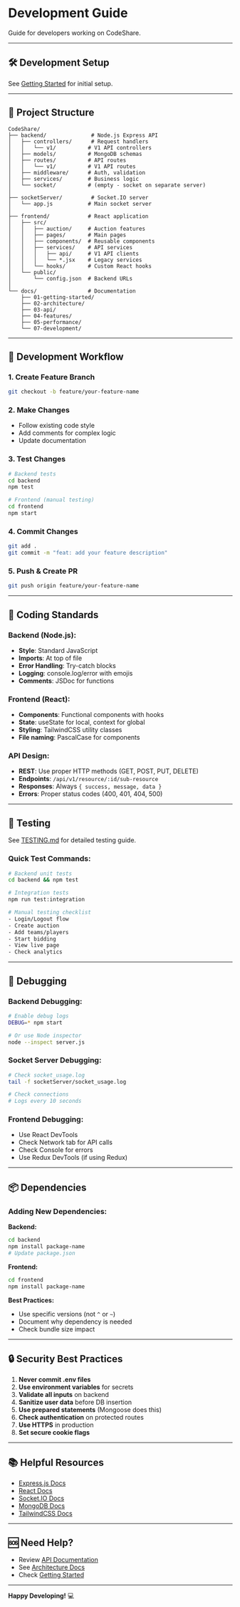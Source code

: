 # Development Guide

Guide for developers working on CodeShare.

---

## 🛠️ Development Setup

See [Getting Started](../01-getting-started/README.md) for initial setup.

---

## 📁 Project Structure

```
CodeShare/
├── backend/              # Node.js Express API
│   ├── controllers/      # Request handlers
│   │   └── v1/          # V1 API controllers
│   ├── models/          # MongoDB schemas
│   ├── routes/          # API routes
│   │   └── v1/          # V1 API routes
│   ├── middleware/      # Auth, validation
│   ├── services/        # Business logic
│   └── socket/          # (empty - socket on separate server)
│
├── socketServer/         # Socket.IO server
│   └── app.js           # Main socket server
│
├── frontend/            # React application
│   ├── src/
│   │   ├── auction/     # Auction features
│   │   ├── pages/       # Main pages
│   │   ├── components/  # Reusable components
│   │   ├── services/    # API services
│   │   │   ├── api/     # V1 API clients
│   │   │   └── *.jsx    # Legacy services
│   │   └── hooks/       # Custom React hooks
│   └── public/
│       └── config.json  # Backend URLs
│
└── docs/                # Documentation
    ├── 01-getting-started/
    ├── 02-architecture/
    ├── 03-api/
    ├── 04-features/
    ├── 05-performance/
    └── 07-development/
```

---

## 🔄 Development Workflow

### 1. Create Feature Branch
```bash
git checkout -b feature/your-feature-name
```

### 2. Make Changes
- Follow existing code style
- Add comments for complex logic
- Update documentation

### 3. Test Changes
```bash
# Backend tests
cd backend
npm test

# Frontend (manual testing)
cd frontend
npm start
```

### 4. Commit Changes
```bash
git add .
git commit -m "feat: add your feature description"
```

### 5. Push & Create PR
```bash
git push origin feature/your-feature-name
```

---

## 📝 Coding Standards

### Backend (Node.js):
- **Style**: Standard JavaScript
- **Imports**: At top of file
- **Error Handling**: Try-catch blocks
- **Logging**: console.log/error with emojis
- **Comments**: JSDoc for functions

### Frontend (React):
- **Components**: Functional components with hooks
- **State**: useState for local, context for global
- **Styling**: TailwindCSS utility classes
- **File naming**: PascalCase for components

### API Design:
- **REST**: Use proper HTTP methods (GET, POST, PUT, DELETE)
- **Endpoints**: `/api/v1/resource/:id/sub-resource`
- **Responses**: Always `{ success, message, data }`
- **Errors**: Proper status codes (400, 401, 404, 500)

---

## 🧪 Testing

See [TESTING.md](./TESTING.md) for detailed testing guide.

### Quick Test Commands:
```bash
# Backend unit tests
cd backend && npm test

# Integration tests
npm run test:integration

# Manual testing checklist
- Login/Logout flow
- Create auction
- Add teams/players
- Start bidding
- View live page
- Check analytics
```

---

## 🐛 Debugging

### Backend Debugging:
```bash
# Enable debug logs
DEBUG=* npm start

# Or use Node inspector
node --inspect server.js
```

### Socket Server Debugging:
```bash
# Check socket_usage.log
tail -f socketServer/socket_usage.log

# Check connections
# Logs every 10 seconds
```

### Frontend Debugging:
- Use React DevTools
- Check Network tab for API calls
- Check Console for errors
- Use Redux DevTools (if using Redux)

---

## 📦 Dependencies

### Adding New Dependencies:

**Backend:**
```bash
cd backend
npm install package-name
# Update package.json
```

**Frontend:**
```bash
cd frontend
npm install package-name
```

**Best Practices:**
- Use specific versions (not `^` or `~`)
- Document why dependency is needed
- Check bundle size impact

---

## 🔒 Security Best Practices

1. **Never commit .env files**
2. **Use environment variables** for secrets
3. **Validate all inputs** on backend
4. **Sanitize user data** before DB insertion
5. **Use prepared statements** (Mongoose does this)
6. **Check authentication** on protected routes
7. **Use HTTPS** in production
8. **Set secure cookie flags**

---

## 📚 Helpful Resources

- [Express.js Docs](https://expressjs.com/)
- [React Docs](https://react.dev/)
- [Socket.IO Docs](https://socket.io/)
- [MongoDB Docs](https://docs.mongodb.com/)
- [TailwindCSS Docs](https://tailwindcss.com/)

---

## 🆘 Need Help?

- Review [API Documentation](../03-api/README.md)
- See [Architecture Docs](../02-architecture/README.md)
- Check [Getting Started](../01-getting-started/README.md)

---

**Happy Developing!** 💻

